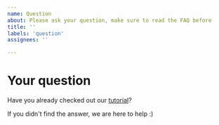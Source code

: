 ```yaml
---
name: Question
about: Please ask your question, make sure to read the FAQ before
title: ''
labels: 'question'
assignees: ''

---
```


# Your question
Have you already checked out our [tutorial](https://github.com/BrainLesion/tutorials/blob/main/BraTS/tutorial.ipynb)? 

If you didn't find the answer, we are here to help :)
